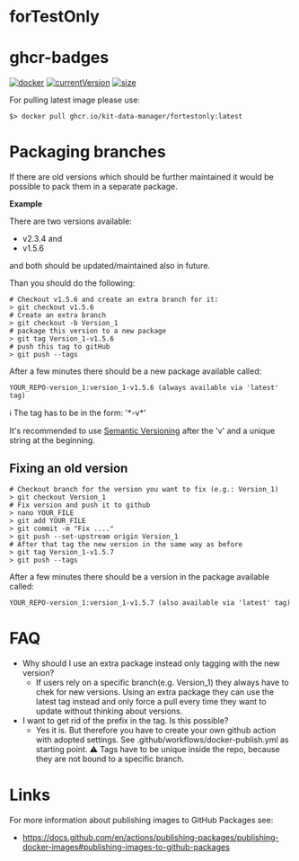 # forTestOnly
# ghcr-badges

[![docker]](https://github.com/kit-data-manager/forTestOnly/pkgs/container/fortestonly)
[![currentVersion]](https://github.com/kit-data-manager/forTestOnly/pkgs/container/fortestonly)
[![size]](https://github.com/kit-data-manager/forTestOnly/pkgs/container/fortestonly)


[docker]: <https://ghcr-badge.egpl.dev/kit-data-manager/fortestonly/tags?trim=major&color=steelblue&ignore=main,latest&label=docker%20versions>
[currentVersion]: <https://ghcr-badge.egpl.dev/kit-data-manager/fortestonly/latest_tag?trim=major&color=steelblue&label=current%20version>
[size]: <https://ghcr-badge.egpl.dev/kit-data-manager/fortestonly/size?color=steelblue&label=docker%20size>

For pulling latest image please use:
```
$> docker pull ghcr.io/kit-data-manager/fortestonly:latest
```
# Packaging branches
If there are old versions which should be further maintained it 
would be possible to pack them in a separate package.

**Example**

There are two versions available: 
- v2.3.4 and 
- v1.5.6
 
and both should be updated/maintained also in future.

Than you should do the following:
```
# Checkout v1.5.6 and create an extra branch for it:
> git checkout v1.5.6
# Create an extra branch
> git checkout -b Version_1
# package this version to a new package
> git tag Version_1-v1.5.6
# push this tag to gitHub 
> git push --tags
```
After a few minutes there should be a new package available called:
```
YOUR_REPO-version_1:version_1-v1.5.6 (always available via 'latest' tag)
```

:information_source:
The tag has to be in the form: '\*-v\*'

It's recommended to use [Semantic Versioning](https://semver.org/spec/v2.0.0.html) after the 'v' 
and a unique string at the beginning.

## Fixing an old version
```
# Checkout branch for the version you want to fix (e.g.: Version_1)
> git checkout Version_1
# Fix version and push it to github
> nano YOUR_FILE
> git add YOUR_FILE
> git commit -m "Fix ...."
> git push --set-upstream origin Version_1
# After that tag the new version in the same way as before
> git tag Version_1-v1.5.7
> git push --tags
```
After a few minutes there should be a version in the package available called:
```
YOUR_REPO-version_1:version_1-v1.5.7 (also available via 'latest' tag)
```
 
# FAQ
- Why should I use an extra package instead only tagging with the new version?
  - If users rely on a specific branch(e.g. Version_1) they always have to chek for new 
versions. Using an extra package they can use the latest tag instead and only 
force a pull every time they want to update without thinking about versions.
- I want to get rid of the prefix in the tag. Is this possible?
  - Yes it is. But therefore you have to create your own github action with adopted settings.
See .github/workflows/docker-publish.yml as starting point.
:warning: Tags have to be unique inside the repo, because they are not bound to a specific
branch.

# Links
For more information about publishing images to GitHub Packages see:
- https://docs.github.com/en/actions/publishing-packages/publishing-docker-images#publishing-images-to-github-packages
